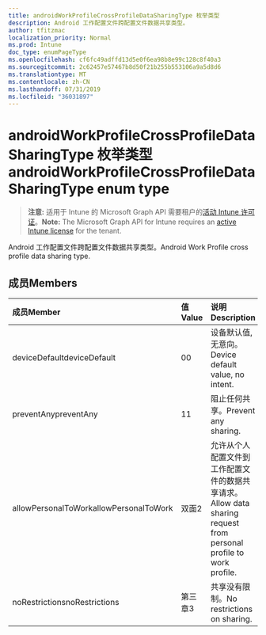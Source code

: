 ```yaml
---
title: androidWorkProfileCrossProfileDataSharingType 枚举类型
description: Android 工作配置文件跨配置文件数据共享类型。
author: tfitzmac
localization_priority: Normal
ms.prod: Intune
doc_type: enumPageType
ms.openlocfilehash: cf6fc49adffd13d5e0f6ea98b8e99c128c8f40a3
ms.sourcegitcommit: 2c62457e57467b8d50f21b255b553106a9a5d8d6
ms.translationtype: MT
ms.contentlocale: zh-CN
ms.lasthandoff: 07/31/2019
ms.locfileid: "36031897"
---
```

# <a name="androidworkprofilecrossprofiledatasharingtype-enum-type"></a><span data-ttu-id="2c727-103">androidWorkProfileCrossProfileDataSharingType 枚举类型</span><span class="sxs-lookup"><span data-stu-id="2c727-103">androidWorkProfileCrossProfileDataSharingType enum type</span></span>

> <span data-ttu-id="2c727-104">**注意:** 适用于 Intune 的 Microsoft Graph API 需要租户的[活动 Intune 许可证](https://go.microsoft.com/fwlink/?linkid=839381)。</span><span class="sxs-lookup"><span data-stu-id="2c727-104">**Note:** The Microsoft Graph API for Intune requires an [active Intune license](https://go.microsoft.com/fwlink/?linkid=839381) for the tenant.</span></span>

<span data-ttu-id="2c727-105">Android 工作配置文件跨配置文件数据共享类型。</span><span class="sxs-lookup"><span data-stu-id="2c727-105">Android Work Profile cross profile data sharing type.</span></span>

## <a name="members"></a><span data-ttu-id="2c727-106">成员</span><span class="sxs-lookup"><span data-stu-id="2c727-106">Members</span></span>
|<span data-ttu-id="2c727-107">成员</span><span class="sxs-lookup"><span data-stu-id="2c727-107">Member</span></span>|<span data-ttu-id="2c727-108">值</span><span class="sxs-lookup"><span data-stu-id="2c727-108">Value</span></span>|<span data-ttu-id="2c727-109">说明</span><span class="sxs-lookup"><span data-stu-id="2c727-109">Description</span></span>|
|:---|:---|:---|
|<span data-ttu-id="2c727-110">deviceDefault</span><span class="sxs-lookup"><span data-stu-id="2c727-110">deviceDefault</span></span>|<span data-ttu-id="2c727-111">0</span><span class="sxs-lookup"><span data-stu-id="2c727-111">0</span></span>|<span data-ttu-id="2c727-112">设备默认值, 无意向。</span><span class="sxs-lookup"><span data-stu-id="2c727-112">Device default value, no intent.</span></span>|
|<span data-ttu-id="2c727-113">preventAny</span><span class="sxs-lookup"><span data-stu-id="2c727-113">preventAny</span></span>|<span data-ttu-id="2c727-114">1</span><span class="sxs-lookup"><span data-stu-id="2c727-114">1</span></span>|<span data-ttu-id="2c727-115">阻止任何共享。</span><span class="sxs-lookup"><span data-stu-id="2c727-115">Prevent any sharing.</span></span>|
|<span data-ttu-id="2c727-116">allowPersonalToWork</span><span class="sxs-lookup"><span data-stu-id="2c727-116">allowPersonalToWork</span></span>|<span data-ttu-id="2c727-117">双面</span><span class="sxs-lookup"><span data-stu-id="2c727-117">2</span></span>|<span data-ttu-id="2c727-118">允许从个人配置文件到工作配置文件的数据共享请求。</span><span class="sxs-lookup"><span data-stu-id="2c727-118">Allow data sharing request from personal profile to work profile.</span></span>|
|<span data-ttu-id="2c727-119">noRestrictions</span><span class="sxs-lookup"><span data-stu-id="2c727-119">noRestrictions</span></span>|<span data-ttu-id="2c727-120">第三章</span><span class="sxs-lookup"><span data-stu-id="2c727-120">3</span></span>|<span data-ttu-id="2c727-121">共享没有限制。</span><span class="sxs-lookup"><span data-stu-id="2c727-121">No restrictions on sharing.</span></span>|



